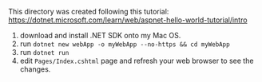 This directory was created following this tutorial: https://dotnet.microsoft.com/learn/web/aspnet-hello-world-tutorial/intro

1. download and install .NET SDK onto my Mac OS.
2. run `dotnet new webApp -o myWebApp --no-https && cd myWebApp`
3. run `dotnet run`
4. edit `Pages/Index.cshtml` page and refresh your web browser to see the changes.
